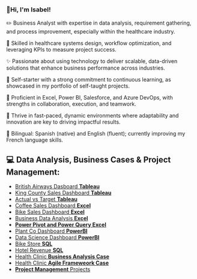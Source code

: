 ### 💫Hi, I'm Isabel!
✏️ Business Analyst with expertise in data analysis, requirement gathering, and process improvement, especially within the healthcare industry.

🧪 Skilled in healthcare systems design, workflow optimization, and leveraging KPIs to measure project success.

✨ Passionate about using technology to deliver scalable, data-driven solutions that enhance business performance across industries.

💞 Self-starter with a strong commitment to continuous learning, as showcased in my portfolio of self-taught projects.

🌷 Proficient in Excel, Power BI, Salesforce, and Azure DevOps, with strengths in collaboration, execution, and teamwork.

💭 Thrive in fast-paced, dynamic environments where adaptability and innovation are key to driving impactful results.

💌 Bilingual: Spanish (native) and English (fluent); currently improving my French language skills.
<h2>💻 Data Analysis, Business Cases & Project Management:</h2>

  - [British Airways Dasboard **Tableau**](https://github.com/isabelrdz00/BritishAirway_Tableau)
  - [King County Sales Dashboard **Tableau**](https://github.com/isabelrdz00/KingCountySales_Tableau)
  - [Actual vs Target **Tableau**](https://github.com/isabelrdz00/ActualvsTarget_Tableau)
  - [Coffee Sales Dashboard **Excel**](https://github.com/isabelrdz00/CoffeeSales_Excel)
  - [Bike Sales Dashboard **Excel**](https://github.com/isabelrdz00/BikeSales_Excel)
  - [Business Data Analysis **Excel**](https://github.com/isabelrdz00/Data-Analysis_-Excel/blob/main/README.md)
  - [**Power Pivot and Power Query Excel**](https://github.com/isabelrdz00/Power-Pivot-and-Power-Query-Excel/blob/main/README.md)
  - [Plant Co Dashboard **PowerBI**](https://github.com/isabelrdz00/PlantCo_PowerBI)
  - [Data Science Dashboard **PowerBI**](https://github.com/isabelrdz00/DataScience_PowerBI)
  - [Bike Store **SQL**](https://github.com/isabelrdz00/BikeStore_SQL)
  - [Hotel Revenue **SQL**](https://github.com/isabelrdz00/HotelRevenue_SQL/blob/main/README.md)
  - [Health Clinic **Business Analysis Case**](https://github.com/isabelrdz00/Business-Analysis-Case/blob/main/README.md)
  - [Health Clinic **Agile Frameweork Case**](https://github.com/isabelrdz00/Health-Clinic_-Agile-Framework-Case/blob/main/README.md)
  - [**Project Management** Projects](https://github.com/isabelrdz00/Project-Management_Projects/blob/main/README.md)
    
    


<!---
isabelrdz00/isabelrdz00 is a ✨ special ✨ repository because its `README.md` (this file) appears on your GitHub profile.
You can click the Preview link to take a look at your changes.
--->
